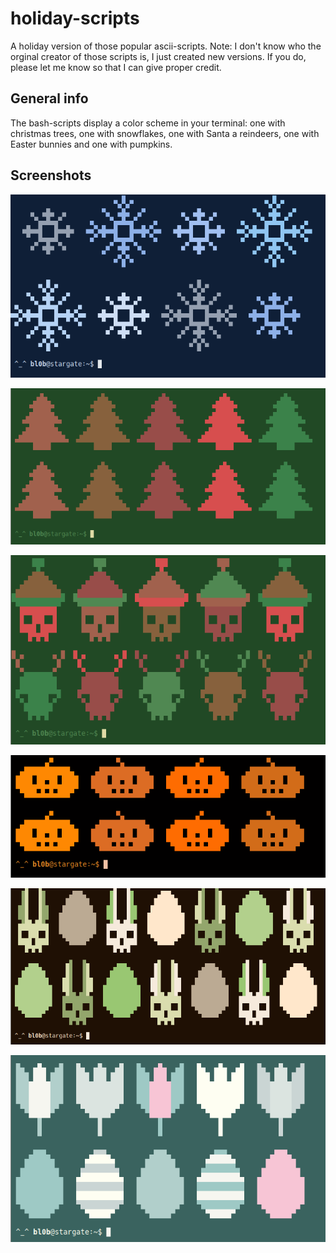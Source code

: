 # holiday-scripts
A holiday version of those popular ascii-scripts. 
Note: I don't know who the orginal creator of those scripts is, I just created new versions.
If you do, please let me know so that I can give proper credit.

## General info
The bash-scripts display a color scheme in your terminal: one with christmas trees, one with snowflakes, one with Santa a reindeers, one with Easter bunnies and one with pumpkins.

## Screenshots
![snowflake.sh](/screenshots/snowflakes.png?raw=true "snowflakes.sh")

![christmas_tree.sh](/screenshots/trees.png?raw=true "christmas_trees.sh")

![santa.sh](/screenshots/santa.png?raw=true "santa.sh")

![pumpkin.sh](/screenshots/pumpkin.png?raw=true "pumpkin.sh")

![easter.sh](/screenshots/easter.png?raw=true "easter.sh")

![easter1.sh](/screenshots/easter1.png?raw=true "easter1.sh")
